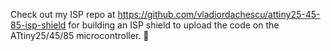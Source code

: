 Check out my ISP repo at https://github.com/vladiordachescu/attiny25-45-85-isp-shield for building an ISP shield to upload the code on the ATtiny25/45/85 microcontroller. 🙈
